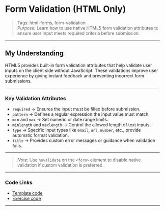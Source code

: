 # Form Validation (HTML Only)

> Tags: html-forms, form-validation  
> _Purpose:_ Learn how to use native HTML5 form validation attributes to ensure user input meets required criteria before submission.

---

## My Understanding

HTML5 provides built-in form validation attributes that help validate user inputs on the client side without JavaScript. These validations improve user experience by giving instant feedback and preventing incorrect form submissions.

---

### Key Validation Attributes

- `required` → Ensures the input must be filled before submission.  
- `pattern` → Defines a regular expression the input value must match.  
- `min` and `max` → Set numeric or date range limits.  
- `minlength` and `maxlength` → Control the allowed length of text inputs.  
- `type` → Specific input types like `email`, `url`, `number`, etc., provide automatic format validation.  
- `title` → Provides custom error messages or guidance when validation fails.

---

> _Note_: Use `novalidate` on the `<form>` element to disable native validation if custom validation is preferred.  

---

### Code Links

- [Template code](01-template.html)  
- [Exercise code](02-exercise.html)

---
